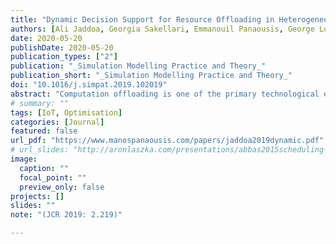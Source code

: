 ```yaml
---
title: "Dynamic Decision Support for Resource Offloading in Heterogeneous Internet of Things environments"
authors: [Ali Jaddoa, Georgia Sakellari, Emmanouil Panaousis, George Loukas, Panagiotis G. Sarigiannidis]
date: 2020-05-20
publishDate: 2020-05-20
publication_types: ["2"]
publication: "_Simulation Modelling Practice and Theory_"
publication_short: "_Simulation Modelling Practice and Theory_"
doi: "10.1016/j.simpat.2019.102019"
abstract: "Computation offloading is one of the primary technological enablers of the Internet of Things (IoT), as it helps address individual devices’ resource restrictions. In the past, offloading would always utilise remote cloud infrastructures, but the increasing size of IoT data traffic and the real-time response requirements of modern and future IoT applications have led to the adoption of the edge computing paradigm, where the data is processed at the edge of the network. The decision as to whether cloud or edge resources will be utilised is typically taken at the design stage based on the type of the IoT device. Yet, the conditions that determine the optimality of this decision, such as the arrival rate, nature and sizes of the tasks, and crucially the real-time condition of the networks involved, keep changing. At the same time, the energy consumption of IoT devices is usually a key requirement, which is affected primarily by the time it takes to complete tasks, whether for the actual computation or for offloading them through the network. Here, we model the expected time and energy costs for the different options of offloading a task to the edge or the cloud, as well as of carrying out on the device itself. We use this model to allow the device to take the offloading decision dynamically as a new task arrives and based on the available information on the network connections and the states of the edge and the cloud. Having extended EdgeCloudSim to provide support for such dynamic decision making, we are able to compare this approach against IoT-first, edge-first, cloud-only, random and application-oriented probabilistic strategies. Our simulations on four different types of IoT applications show that allowing customisation and dynamic offloading decision support can improve drastically the response time of time-critical and small-size applications, and the energy consumption not only of the individual IoT devices but also of the system as a whole. This paves the way for future IoT devices that optimise their application response times, as well as their own energy autonomy and overall energy efficiency, in a decentralised and autonomous manner."
# summary: ""
tags: [IoT, Optimisation]
categories: [Journal]
featured: false
url_pdf: "https://www.manospanaousis.com/papers/jaddoa2019dynamic.pdf"
# url_slides: "http://aronlaszka.com/presentations/abbas2015scheduling-slides.pdf"
image:
  caption: ""
  focal_point: ""
  preview_only: false
projects: []
slides: ""
note: "(JCR 2019: 2.219)"

---
```

